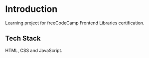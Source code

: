 
# Introduction

Learning project for freeCodeCamp Frontend Libraries certification.

## Tech Stack

HTML, CSS and JavaScript.
